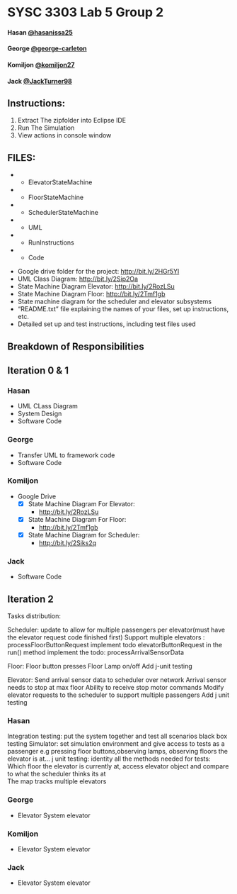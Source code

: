 # SYSC 3303 Lab 5 Group 2

#### Hasan [@hasanissa25](https://github.com/hasanissa25)
#### George [@george-carleton](https://github.com/george-carleton)
#### Komiljon [@komiljon27](https://github.com/komiljon27)
#### Jack [@JackTurner98](https://github.com/JackTurner98)

## Instructions:
1. Extract The zipfolder into Eclipse IDE
2. Run The Simulation
3. View actions in console window

## FILES:
* * ElevatorStateMachine
* * FloorStateMachine
* * SchedulerStateMachine
* * UML
* * RunInstructions
* * Code

- Google drive folder for the project: http://bit.ly/2HGr5Yl
- UML Class Diagram: http://bit.ly/2Sip2Oa
- State Machine Diagram Elevator: http://bit.ly/2RozLSu
- State Machine Diagram Floor: http://bit.ly/2Tmf1gb
- State machine diagram for the scheduler and elevator subsystems
- “README.txt” file explaining the names of your files, set up instructions, etc. 
- Detailed set up and test instructions, including test files used


## Breakdown of Responsibilities

## Iteration 0 & 1

### Hasan
- UML CLass Diagram
- System Design
- Software Code


### George
- Transfer UML to framework code
- Software Code

### Komiljon
- Google Drive
  - [x] State Machine Diagram For Elevator: 
    - http://bit.ly/2RozLSu
  - [x] State Machine Diagram For Floor: 
    - http://bit.ly/2Tmf1gb
  - [x] State Machine Diagram for Scheduler:
    - http://bit.ly/2Siks2q   

### Jack
- Software Code

## Iteration 2

Tasks distribution: 

Scheduler:
  update to allow for multiple passengers per elevator(must have the elevator request code finished first)
  Support multiple elevators : processFloorButtonRequest
  implement todo elevatorButtonRequest in the run() method 
  implement the todo: processArrivalSensorData

Floor:
  Floor button presses
  Floor Lamp on/off
  Add j-unit testing

Elevator:
  Send arrival sensor data to scheduler over network 
  Arrival sensor needs to stop at max floor
  Ability to receive stop motor commands
  Modify elevator requests to the scheduler to support 	multiple passengers
  Add j unit testing


### Hasan
Integration testing: put the system together and test all scenarios 
black box testing
Simulator: set simulation environment and give access to tests as a passenger e.g pressing floor buttons,observing lamps, observing floors the elevator is at...
j unit testing: identity all the methods needed for tests: Which floor the elevator is currently at, access elevator object and compare to what the scheduler thinks its at  
The map tracks multiple elevators 

### George
- Elevator System elevator

### Komiljon
- Elevator System elevator

### Jack
- Elevator System elevator
